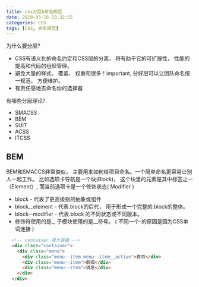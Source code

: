 ```yaml
---
title: css分层&命名规范
date: 2019-03-16 23:32:55
categories: CSS
tags: [CSS, 命名规范]
---
```

<script type="text/javascript" src="/js/src/bai.js"></script>

为什么要分层? 

* CSS有语义化的命名约定和CSS层的分离， 将有助于它的可扩展性， 性能的提高和代码的组织管理。
* 避免大量的样式、 覆盖、 权重和很多！important, 分好层可以让团队命名统一规范， 方便维护。
* 有责任感地去命名你的选择器


有哪些分层理论? 
* SMACSS
* BEM
* SUIT
* ACSS
* ITCSS



## BEM

BEM和SMACCS非常类似， 主要用来如何给项目命名。一个简单命名更容易让别人一起工作。 比如选项卡导航是一个块(Block)， 这个块里的元素是其中标签之一（Element）, 而当前选项卡是一个修饰状态( Modifier )

* block - 代表了更高级别的抽象或组件
* block__element - 代表.block的后代， 用于形成一个完整的.block的整体。
* block--modifier - 代表.block 的不同状态或不同版本。
* 修饰符使用的是_, 子模块使用的是__符号。 ( 不同一个-的原因是因为CSS单词连接 )

```HTML
  <!-- container 是大容器 -->
  <div class="container">
    <div class="menu">
      <div class="menu--item menu--item__active">首页</div>
      <div class="menu--item">新闻</div>
      <div class="menu--item">消息</div>
    </div>
  </div>
```